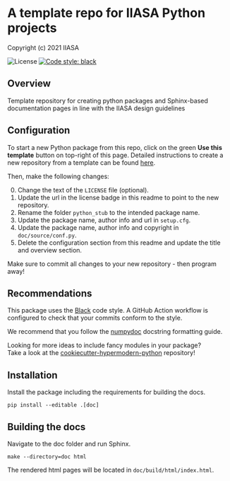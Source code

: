 # A template repo for IIASA Python projects

Copyright (c) 2021 IIASA

![License](https://img.shields.io/github/license/iiasa/python-stub)
[![Code style: black](https://img.shields.io/badge/code%20style-black-000000.svg)](https://github.com/psf/black)

## Overview

Template repository for creating python packages and Sphinx-based documentation pages in line with the IIASA design guidelines

## Configuration

To start a new Python package from this repo, 
click on the green **Use this template** button on top-right of this page.
Detailed instructions to create a new repository from a template can be found
[here](https://help.github.com/en/articles/creating-a-repository-from-a-template).

Then, make the following changes:

0. Change the text of the `LICENSE` file (optional).
0. Update the url in the license badge in this readme to point to the new repository.
0. Rename the folder `python_stub` to the intended package name.
0. Update the package name, author info and url in `setup.cfg`.
0. Update the package name, author info and copyright in `doc/source/conf.py`.
0. Delete the configuration section from this readme and update the title and overview section.

Make sure to commit all changes to your new repository - then program away!

## Recommendations

This package uses the [Black](https://black.readthedocs.io/) code style.
A GitHub Action workflow is configured to check that your commits conform to the style.

We recommend that you follow the [numpydoc](https://numpydoc.readthedocs.io)
docstring formatting guide.

Looking for more ideas to include fancy modules in your package?  
Take a look at the [cookiecutter-hypermodern-python](https://github.com/cjolowicz/cookiecutter-hypermodern-python) repository!

## Installation

Install the package including the requirements for building the docs.

    pip install --editable .[doc]

## Building the docs

Navigate to the doc folder and run Sphinx.

    make --directory=doc html

The rendered html pages will be located in `doc/build/html/index.html`.
